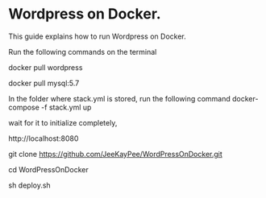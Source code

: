 # Wordpress on Docker. 

This guide explains how to run Wordpress on Docker. 

Run the following commands on the terminal

docker pull wordpress

docker pull mysql:5.7

In the folder where stack.yml is stored, run the following command
docker-compose -f stack.yml up


wait for it to initialize completely, 

 http://localhost:8080



git clone https://github.com/JeeKayPee/WordPressOnDocker.git

cd WordPressOnDocker

sh deploy.sh
